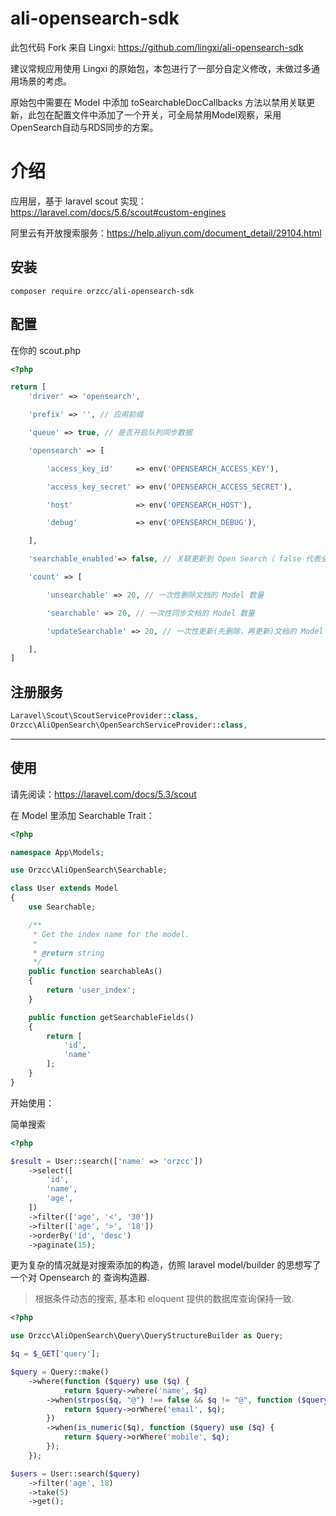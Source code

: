 # ali-opensearch-sdk

此包代码 Fork 来自 Lingxi: https://github.com/lingxi/ali-opensearch-sdk

建议常规应用使用 Lingxi 的原始包，本包进行了一部分自定义修改，未做过多通用场景的考虑。

原始包中需要在 Model 中添加 toSearchableDocCallbacks 方法以禁用关联更新，此包在配置文件中添加了一个开关，可全局禁用Model观察，采用OpenSearch自动与RDS同步的方案。


# 介绍

应用层，基于 laravel scout 实现：https://laravel.com/docs/5.6/scout#custom-engines

阿里云有开放搜索服务：https://help.aliyun.com/document_detail/29104.html

## 安装

```shell
composer require orzcc/ali-opensearch-sdk
```

## 配置

在你的 scout.php

```php
<?php

return [
    'driver' => 'opensearch',

    'prefix' => '', // 应用前缀

    'queue' => true, // 是否开启队列同步数据

    'opensearch' => [

        'access_key_id'     => env('OPENSEARCH_ACCESS_KEY'),

        'access_key_secret' => env('OPENSEARCH_ACCESS_SECRET'),

        'host'              => env('OPENSEARCH_HOST'),

        'debug'             => env('OPENSEARCH_DEBUG'),

    ],

    'searchable_enabled'=> false, // 关联更新到 Open Search（ false 代表全局禁用）

    'count' => [

        'unsearchable' => 20, // 一次性删除文档的 Model 数量

        'searchable' => 20, // 一次性同步文档的 Model 数量

        'updateSearchable' => 20, // 一次性更新(先删除，再更新)文档的 Model 数量

    ],
]
```

## 注册服务

```php
Laravel\Scout\ScoutServiceProvider::class,
Orzcc\AliOpenSearch\OpenSearchServiceProvider::class,
```

---

## 使用

请先阅读：https://laravel.com/docs/5.3/scout

在 Model 里添加 Searchable Trait：

```php
<?php

namespace App\Models;

use Orzcc\AliOpenSearch\Searchable;

class User extends Model
{
    use Searchable;

    /**
     * Get the index name for the model.
     *
     * @return string
     */
    public function searchableAs()
    {
        return 'user_index';
    }

    public function getSearchableFields()
    {
        return [
            'id',
            'name'
        ];
    }
}
```

开始使用：

简单搜索

```php
<?php

$result = User::search(['name' => 'orzcc'])
    ->select([
        'id',
        'name',
        'age',
    ])
    ->filter(['age', '<', '30'])
    ->filter(['age', '>', '18'])
    ->orderBy('id', 'desc')
    ->paginate(15);
```

更为复杂的情况就是对搜索添加的构造，仿照 laravel model/builder 的思想写了一个对 Opensearch 的 查询构造器.

> 根据条件动态的搜索, 基本和 eloquent 提供的数据库查询保持一致.

```php
<?php

use Orzcc\AliOpenSearch\Query\QueryStructureBuilder as Query;

$q = $_GET['query'];

$query = Query::make()
    ->where(function ($query) use ($q) {
            return $query->where('name', $q)
        ->when(strpos($q, "@") !== false && $q != "@", function ($query) use ($q) {
            return $query->orWhere('email', $q);
        })
        ->when(is_numeric($q), function ($query) use ($q) {
            return $query->orWhere('mobile', $q);
        });
    });

$users = User::search($query)
    ->filter('age', 18)
    ->take(5)
    ->get();
```
